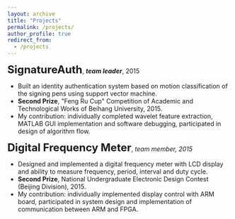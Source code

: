 ```yaml
---
layout: archive
title: "Projects"
permalink: /projects/
author_profile: true
redirect_from:
  - /projects
---
```



<!-- ## SignatureAuth -->
<b style="font-size:18pt">SignatureAuth</b>, <i style="font-weight:bold">team leader</i>, 2015
- Built an identity authentication system based on motion classification of the signing pens using support vector machine. 
- <b>Second Prize</b>, "Feng Ru Cup" Competition of Academic and Technological Works of Beihang University, 2015.
- My contribution: individually completed wavelet feature extraction, MATLAB GUI implementation and software debugging, participated in design of algorithm flow. 

<!-- ## Digital Frequency Meter -->
<b style="font-size:18pt">Digital Frequency Meter</b>, <i>team member, 2015</i>
- Designed and implemented a digital frequency meter with LCD display and ability to measure frequency, period, interval and duty cycle. 
- <b>Second Prize</b>, National Undergraduate Electronic Design Contest (Beijing Division), 2015.
- My contribution: individually implemented display control with ARM board, participated in system design and implementation of communication between ARM and FPGA. 
